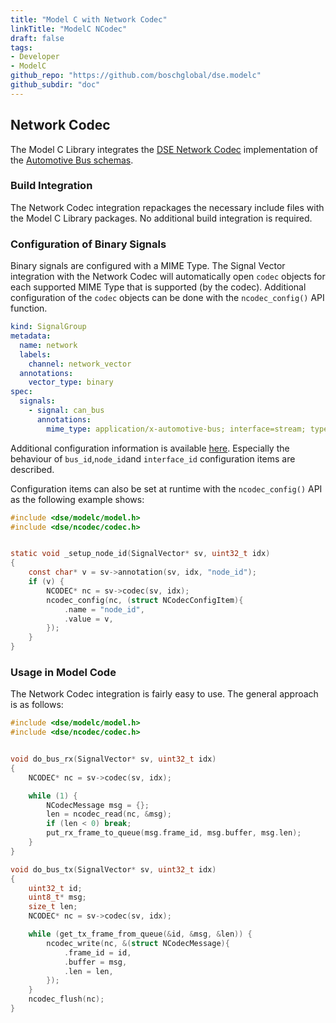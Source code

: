 ```yaml
---
title: "Model C with Network Codec"
linkTitle: "ModelC NCodec"
draft: false
tags:
- Developer
- ModelC
github_repo: "https://github.com/boschglobal/dse.modelc"
github_subdir: "doc"
---
```


## Network Codec

The Model C Library integrates the [DSE Network Codec](https://github.com/boschglobal/dse.standards/tree/main/dse/ncodec) implementation of the [Automotive Bus schemas](https://github.com/boschglobal/automotive-bus-schema).


### Build Integration

The Network Codec integration repackages the necessary include files with the Model C Library packages. No additional build integration is required.


### Configuration of Binary Signals

Binary signals are configured with a MIME Type. The Signal Vector integration with the Network Codec will automatically open `codec` objects for each supported MIME Type that is supported (by the codec). Additional configuration of the `codec` objects can be done with the `ncodec_config()` API function.

```yaml
kind: SignalGroup
metadata:
  name: network
  labels:
    channel: network_vector
  annotations:
    vector_type: binary
spec:
  signals:
    - signal: can_bus
      annotations:
        mime_type: application/x-automotive-bus; interface=stream; type=frame; bus=can; schema=fbs; bus_id=1; node_id=2; interface_id=3
```

Additional configuration information is available [here](https://github.com/boschglobal/dse.standards/blob/main/dse/ncodec/libs/automotive-bus/README.md). Especially the behaviour of `bus_id`,`node_id`and `interface_id` configuration items are described.


Configuration items can also be set at runtime with the `ncodec_config()` API as the following example shows:

```c
#include <dse/modelc/model.h>
#include <dse/ncodec/codec.h>


static void _setup_node_id(SignalVector* sv, uint32_t idx)
{
    const char* v = sv->annotation(sv, idx, "node_id");
    if (v) {
        NCODEC* nc = sv->codec(sv, idx);
        ncodec_config(nc, (struct NCodecConfigItem){
            .name = "node_id",
            .value = v,
        });
    }
}
```

### Usage in Model Code

The Network Codec integration is fairly easy to use. The general approach is as follows:

```c
#include <dse/modelc/model.h>
#include <dse/ncodec/codec.h>


void do_bus_rx(SignalVector* sv, uint32_t idx)
{
    NCODEC* nc = sv->codec(sv, idx);

    while (1) {
        NCodecMessage msg = {};
        len = ncodec_read(nc, &msg);
        if (len < 0) break;
        put_rx_frame_to_queue(msg.frame_id, msg.buffer, msg.len);
    }
}

void do_bus_tx(SignalVector* sv, uint32_t idx)
{
    uint32_t id;
    uint8_t* msg;
    size_t len;
    NCODEC* nc = sv->codec(sv, idx);

    while (get_tx_frame_from_queue(&id, &msg, &len)) {
        ncodec_write(nc, &(struct NCodecMessage){
            .frame_id = id,
            .buffer = msg,
            .len = len,
        });
    }
    ncodec_flush(nc);
}

```